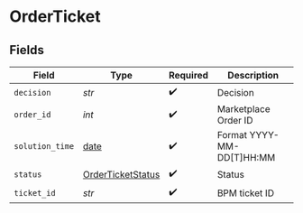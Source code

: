 # OrderTicket


## Fields

| Field                                                                | Type                                                                 | Required                                                             | Description                                                          |
| -------------------------------------------------------------------- | -------------------------------------------------------------------- | -------------------------------------------------------------------- | -------------------------------------------------------------------- |
| `decision`                                                           | *str*                                                                | :heavy_check_mark:                                                   | Decision                                                             |
| `order_id`                                                           | *int*                                                                | :heavy_check_mark:                                                   | Marketplace Order ID                                                 |
| `solution_time`                                                      | [date](https://docs.python.org/3/library/datetime.html#date-objects) | :heavy_check_mark:                                                   | Format YYYY-MM-DD[T]HH:MM                                            |
| `status`                                                             | [OrderTicketStatus](../../models/shared/orderticketstatus.md)        | :heavy_check_mark:                                                   | Status                                                               |
| `ticket_id`                                                          | *str*                                                                | :heavy_check_mark:                                                   | BPM ticket ID                                                        |